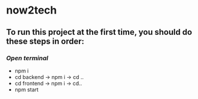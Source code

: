 # now2tech
## To run this project at the first time, you should do these steps in order:
### *Open terminal*
- npm i
- cd backend -> npm i -> cd ..
- cd frontend -> npm i -> cd..
- npm start
